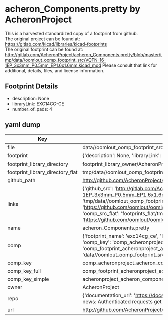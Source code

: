 # acheron_Components.pretty by AcheronProject  
This is a harvested standardized copy of a footprint from github.  
The original project can be found at:  
https://gitlab.com/kicad/libraries/kicad-footprints  
The original footprint can be found at:
http://gitlab.com/AcheronProject/acheron_Components.pretty/blob/master/tmp/data//oomlout_oomp_footprint_src/VQFN-16-1EP_3x3mm_P0.5mm_EP1.6x1.6mm.kicad_mod
Please consult that link for additional, details, files, and license information.  
## Footprint Details
* description: None  
* libraryLink: EXC14CG-CE  
* number_of_pads: 4  
## yaml dump  
| Key | Value |  
| --- | --- |  
| file | data//oomlout_oomp_footprint_src/acheron_Components.pretty/EXC14CG-CE.kicad_mod |  
| footprint | {'description': None, 'libraryLink': 'EXC14CG-CE', 'number_of_pads': 4} |  
| footprint_library_directory | footprint_library_owner/AcheronProject_acheron_Components.pretty |  
| footprint_library_directory_flat | tmp/data//oomlout_oomp_footprint_src/footprints_flat/acheronproject_acheron_components_exc14cg_ce/working |  
| github_path | http://github.com/AcheronProject/acheron_Components.pretty/blob/master/tmp/data//oomlout_oomp_footprint_src/EXC14CG-CE.kicad_mod |  
| links | {'github_src': 'http://gitlab.com/AcheronProject/acheron_Components.pretty/blob/master/tmp/data//oomlout_oomp_footprint_src/VQFN-16-1EP_3x3mm_P0.5mm_EP1.6x1.6mm.kicad_mod', 'github_src_repo': 'https://gitlab.com/kicad/libraries/kicad-footprints', 'oomp_bot': 'tmp/data//oomlout_oomp_footprint_src/footprints/acheronproject_acheron_components_exc14cg_ce/working', 'oomp_bot_github': 'https://github.com/oomlout/oomlout_oomp_footprint_bot/tree/main/tmp/data//oomlout_oomp_footprint_src/footprints/acheronproject_acheron_components_exc14cg_ce/working', 'oomp_src_flat': 'footprints_flat/tmp/data//oomlout_oomp_footprint_src/footprints_flat/acheronproject_acheron_components_exc14cg_ce/working', 'oomp_src_flat_github': 'https://github.com/oomlout/oomlout_oomp_footprint_src/tree/main/tmp/data//oomlout_oomp_footprint_src/footprints_flat/acheronproject_acheron_components_exc14cg_ce/working'} |  
| name | acheron_Components.pretty |  
| oomp | {'footprint_name': 'exc14cg_ce', 'library_name': 'acheron_components', 'md5': 'd1fc28f8021044f3f25db125cfe620d7', 'md5_10': 'd1fc28f802', 'md5_5': 'd1fc2', 'md5_6': 'd1fc28', 'oomp_key': 'oomp_acheronproject_acheron_components_exc14cg_ce', 'oomp_key_extra': 'oomp_footprint_acheronproject_acheron_components_exc14cg_ce', 'oomp_key_full': 'oomp_footprint_acheronproject_acheron_components_exc14cg_ce_d1fc28', 'oomp_key_simple': 'acheronproject_acheron_components_exc14cg_ce', 'original_filename': 'data//oomlout_oomp_footprint_src/acheron_Components.pretty/EXC14CG-CE.kicad_mod', 'owner_name': 'acheronproject'} |  
| oomp_key | oomp_acheronproject_acheron_components_exc14cg_ce |  
| oomp_key_full | oomp_footprint_acheronproject_acheron_components_exc14cg_ce |  
| oomp_key_simple | acheronproject_acheron_components_exc14cg_ce |  
| owner | AcheronProject |  
| repo | {'documentation_url': 'https://docs.github.com/rest/overview/resources-in-the-rest-api#rate-limiting', 'message': "API rate limit exceeded for 84.66.142.224. (But here's the good news: Authenticated requests get a higher rate limit. Check out the documentation for more details.)"} |  
| url | http://github.com/AcheronProject/acheron_Components.pretty |  

